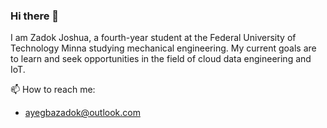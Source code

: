### Hi there 👋

I am Zadok Joshua, a fourth-year student at the Federal University of Technology Minna studying mechanical engineering. My current goals are to learn and seek opportunities in the field of cloud data engineering and IoT. 

📫 How to reach me: 
- ayegbazadok@outlook.com

<!--
**Tsadhoq/tsadhoq** is a ✨ _special_ ✨ repository because its `README.md` (this file) appears on your GitHub profile.

Here are some ideas to get you started:

- 🔭 I’m currently working on ...
- 🌱 I’m currently learning ...
- 👯 I’m looking to collaborate on ...
- 🤔 I’m looking for help with ...
- 💬 Ask me about ...
- 📫 How to reach me: ...
- 😄 Pronouns: ...
- ⚡ Fun fact: ...
-->
